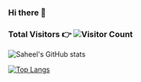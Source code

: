 ### Hi there 👋

### <p>Total Visitors 👉 ![Visitor Count](https://profile-counter.glitch.me/{saheelraut}/count.svg)</p>

![Saheel's GitHub stats](https://github-readme-stats.vercel.app/api?username=saheelraut&show_icons=true&theme=dark&count_private=true&show_icons=true)


[![Top Langs](https://github-readme-stats.vercel.app/api/top-langs/?username=saheelraut)](https://github.com/anuraghazra/github-readme-stats)


